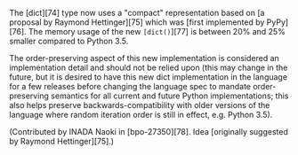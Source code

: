 The [dict][74] type now uses a "compact" representation based on [a proposal by Raymond Hettinger][75] which was [first implemented by PyPy][76]. The memory usage of the new `[dict()`][77] is between 20% and 25% smaller compared to Python 3.5.

The order-preserving aspect of this new implementation is considered an implementation detail and should not be relied upon (this may change in the future, but it is desired to have this new dict implementation in the language for a few releases before changing the language spec to mandate order-preserving semantics for all current and future Python implementations; this also helps preserve backwards-compatibility with older versions of the language where random iteration order is still in effect, e.g. Python 3.5).

(Contributed by INADA Naoki in [bpo-27350][78]. Idea [originally suggested by Raymond Hettinger][75].)
